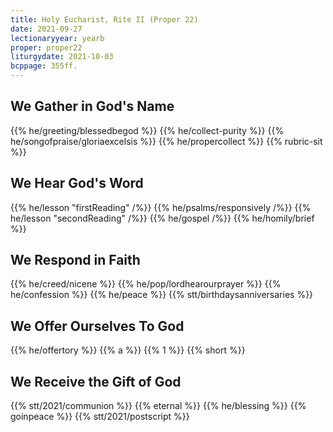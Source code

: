 ```yaml
---
title: Holy Eucharist, Rite II (Proper 22)
date: 2021-09-27
lectionaryyear: yearb
proper: proper22
liturgydate: 2021-10-03
bcppage: 355ff.
---
```


## We Gather in God's Name
{{% he/greeting/blessedbegod %}}
{{% he/collect-purity %}}
{{% he/songofpraise/gloriaexcelsis %}}
{{% he/propercollect %}}
{{% rubric-sit %}}

## We Hear God's Word
{{% he/lesson "firstReading" /%}}
{{% he/psalms/responsively /%}}
{{% he/lesson "secondReading" /%}}
{{% he/gospel /%}}
{{% he/homily/brief %}}

## We Respond in Faith
{{% he/creed/nicene %}}
{{% he/pop/lordhearourprayer %}}
{{% he/confession %}}
{{% he/peace %}}
{{% stt/birthdaysanniversaries %}}

## We Offer Ourselves To God
{{% he/offertory %}}
{{% a %}}
{{% 1 %}}
{{% short %}}

## We Receive the Gift of God
{{% stt/2021/communion %}}
{{% eternal %}}
{{% he/blessing %}}
{{% goinpeace %}}
{{% stt/2021/postscript %}}
